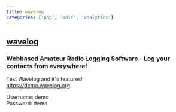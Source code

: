 ```yaml
---
title: wavelog
categories: ['php', 'adif', 'analytics']
---
```

## [wavelog](https://github.com/wavelog/wavelog)

### Webbased Amateur Radio Logging Software - Log your contacts from everywhere!

Test Wavelog and it's features!  
https://demo.wavelog.org  

  Username: demo  
  Password: demo

